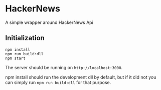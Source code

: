
# HackerNews
A simple wrapper around HackerNews Api

## Initialization

```Shell
npm install
npm run build:dll
npm start
```
The server should be running on `http://localhost:3000`.

npm install should run the development dll by default, but if it did not you
can simply run `npm run build:dll` for that purpose.

